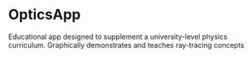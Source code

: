 # OpticsApp

Educational app designed to supplement a university-level physics curriculum.
Graphically demonstrates and teaches ray-tracing concepts
